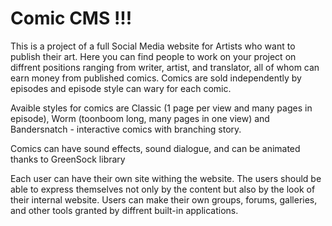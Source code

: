 # Comic CMS !!!

This is a project of a full Social Media website for Artists who want to publish their art. Here you can find people to work on your project on diffrent positions ranging from writer, artist, and translator, all of whom can earn money from published comics. Comics are sold independently by episodes and episode style can wary for each comic.

Avaible styles for comics are Classic (1 page per view and many pages in episode), Worm (toonboom long, many pages in one view) and Bandersnatch - interactive comics with branching story.

Comics can have sound effects, sound dialogue, and can be animated thanks to GreenSock library

Each user can have their own site withing the website. The users should be able to express themselves not only by the content but also by the look of their internal website. 
Users can make their own groups, forums, galleries, and other tools granted by diffrent built-in applications.
